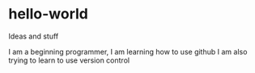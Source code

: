 # hello-world
Ideas and stuff

I am a beginning programmer, I am learning how to use github
I am also trying to learn to use version control
